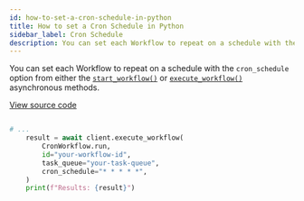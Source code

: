 ```yaml
---
id: how-to-set-a-cron-schedule-in-python
title: How to set a Cron Schedule in Python
sidebar_label: Cron Schedule
description: You can set each Workflow to repeat on a schedule with the cron_schedule option from either the start_workflow() or execute_workflow() asynchronous methods.
---
```


You can set each Workflow to repeat on a schedule with the `cron_schedule` option from either the [`start_workflow()`](https://python.temporal.io/temporalio.client.Client.html#start_workflow) or [`execute_workflow()`](https://python.temporal.io/temporalio.client.Client.html#execute_workflow) asynchronous methods.

<a class="dacx-source-link" href="https://github.com/temporalio/documentation-samples-python/blob/main/your_cron_job/your_cron_dacx.py">View source code</a>

```python

# ...
    result = await client.execute_workflow(
        CronWorkflow.run,
        id="your-workflow-id",
        task_queue="your-task-queue",
        cron_schedule="* * * * *",
    )
    print(f"Results: {result}")
```

